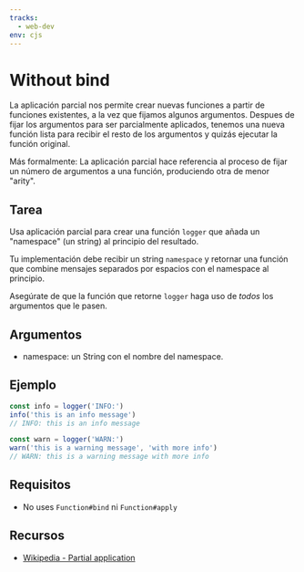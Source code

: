 ```yaml
---
tracks:
  - web-dev
env: cjs
---
```


# Without bind

La aplicación parcial nos permite crear nuevas funciones a partir de funciones
existentes, a la vez que fijamos algunos argumentos. Despues de fijar los
argumentos para ser parcialmente aplicados, tenemos una nueva función lista para
recibir el resto de los argumentos y quizás ejecutar la función original.

Más formalmente: La aplicación parcial hace referencia al proceso de fijar un
número de argumentos a una función, produciendo otra de menor "arity".

## Tarea

Usa aplicación parcial para crear una función `logger` que añada un "namespace"
(un string) al principio del resultado.

Tu implementación debe recibir un string `namespace` y retornar una función que
combine mensajes separados por espacios con el namespace al principio.

Asegúrate de que la función que retorne `logger` haga uso de *todos* los
argumentos que le pasen.

## Argumentos

* namespace: un String con el nombre del namespace.

## Ejemplo

```js
const info = logger('INFO:')
info('this is an info message')
// INFO: this is an info message

const warn = logger('WARN:')
warn('this is a warning message', 'with more info')
// WARN: this is a warning message with more info
```

## Requisitos

* No uses `Function#bind` ni `Function#apply`

## Recursos

* [Wikipedia - Partial application](https://en.wikipedia.org/wiki/Partial_application)
